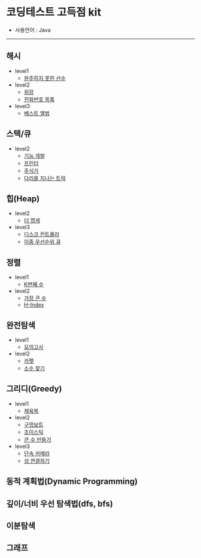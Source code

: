 # 코딩테스트 고득점 kit
   * 사용언어 : Java
[]()
<hr>

## 해시
  * level1
     * [완주하지 못한 선수](https://github.com/courage331/Programmers/blob/master/Programmers/src/coding_test/highscore_kit/hash/level1/UnsucessfulPlayer.java)
  * level2      
     * [위장](https://github.com/courage331/Programmers/blob/master/Programmers/src/coding_test/highscore_kit/hash/level2/Camouflage.java)
     * [전화번호 목록](https://github.com/courage331/Programmers/blob/master/Programmers/src/coding_test/highscore_kit/hash/level2/PhonenumberList.java)
   * level3 
     * [베스트 앨범](https://github.com/courage331/Programmers/blob/master/Programmers/src/coding_test/highscore_kit/hash/level3/Bestalbum.java) 


 ## 스택/큐
 * level2
   * [기능 개발](https://github.com/courage331/Programmers/blob/master/Programmers/src/coding_test/highscore_kit/stack_queue/level2/FunctionDevelopment.java)
   * [프린터](https://github.com/courage331/Programmers/blob/master/Programmers/src/coding_test/highscore_kit/stack_queue/level2/Printer.java)
   * [주식가](https://github.com/courage331/Programmers/blob/master/Programmers/src/coding_test/highscore_kit/stack_queue/level2/StockPrice.java)
   * [다리를 지나는 트럭](https://github.com/courage331/Programmers/blob/master/Programmers/src/coding_test/highscore_kit/stack_queue/level2/Truck_Pass_Bridge.java)

## 힙(Heap)
* level2
  * [더 맵게](https://github.com/courage331/Programmers/blob/master/Programmers/src/coding_test/highscore_kit/heap/level2/Hotter.java)
* level3
  * [디스크 컨트롤러](https://github.com/courage331/Programmers/blob/master/Programmers/src/coding_test/highscore_kit/heap/level3/Disk_Controller.java)
  * [이중 우선순위 큐](https://github.com/courage331/Programmers/blob/master/Programmers/src/coding_test/highscore_kit/heap/level3/Double_Priority_Queue.java)

## 정렬
* level1
  * [K번째 수](https://github.com/courage331/Programmers/blob/master/Programmers/src/coding_test/highscore_kit/sort/level1/Kth_Number.java)
* level2
  * [가장 큰 수](https://github.com/courage331/Programmers/blob/master/Programmers/src/coding_test/highscore_kit/sort/level2/Biggest_Number.java)
  * [H-Index](https://github.com/courage331/Programmers/blob/master/Programmers/src/coding_test/highscore_kit/sort/level2/H_Index.java)
  
## 완전탐색
* level1
  * [모의고사](https://github.com/courage331/Programmers/blob/master/Programmers/src/coding_test/highscore_kit/bruteforce/level1/SemiTest.java)
* level2
  * [카펫](https://github.com/courage331/Programmers/blob/master/Programmers/src/coding_test/highscore_kit/bruteforce/level2/Carpet.java) 
  * [소수 찾기](https://github.com/courage331/Programmers/blob/master/Programmers/src/coding_test/highscore_kit/bruteforce/level2/PrimeNumber.java) 


## 그리디(Greedy)
* level1
  * [체육복](https://github.com/courage331/Programmers/blob/master/Programmers/src/coding_test/highscore_kit/greedy/level1/Sports_Clothes.java) 
* level2
  * [구멍보트](https://github.com/courage331/Programmers/blob/master/Programmers/src/coding_test/highscore_kit/greedy/level2/Boat.java)
  * [조이스틱](https://github.com/courage331/Programmers/blob/master/Programmers/src/coding_test/highscore_kit/greedy/level2/JoyStick.java)
  * [큰 수 만들기](https://github.com/courage331/Programmers/blob/master/Programmers/src/coding_test/highscore_kit/greedy/level2/Make_BigNumber.java)
* level3
  * [단속 카메라](https://github.com/courage331/Programmers/blob/master/Programmers/src/coding_test/highscore_kit/greedy/level3/Camera.java)
  * [섬 연결하기](https://github.com/courage331/Programmers/blob/master/Programmers/src/coding_test/highscore_kit/greedy/level3/Link_Island.java)
  


## 동적 계획법(Dynamic Programming)


## 깊이/너비 우선 탐색법(dfs, bfs)


## 이분탐색


## 그래프


